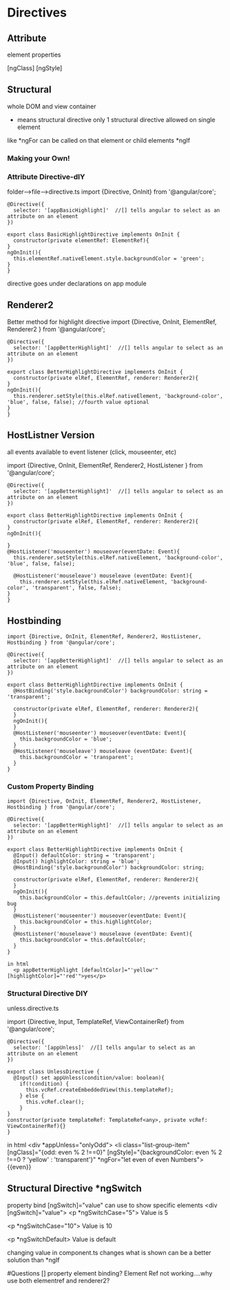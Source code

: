 # Directives

## Attribute
element properties

[ngClass]
[ngStyle]

## Structural
whole DOM and view container
* means structural directive
only 1 structural directive allowed on single element

like *ngFor    can be called on that element or child elements
  *ngIf

### Making your Own!

### Attribute Directive-dIY

folder-->file-->directive.ts
    import {Directive, OnInit} from '@angular/core';

    @Directive({
      selector: '[appBasicHighlight]'  //[] tells angular to select as an attribute on an element 
    })
    
    export class BasicHighlightDirective implements OnInit {
      constructor(private elementRef: ElementRef){
    }
    ngOnInit(){
      this.elementRef.nativeElement.style.backgroundColor = 'green';
    }
    }

directive goes under declarations on app module

## Renderer2 
  Better method for highlight directive
  import {Directive, OnInit, ElementRef, Renderer2 } from '@angular/core';

    @Directive({
      selector: '[appBetterHighlight]'  //[] tells angular to select as an attribute on an element 
    })
    
    export class BetterHighlightDirective implements OnInit {
      constructor(private elRef, ElementRef, renderer: Renderer2){
    }
    ngOnInit(){
      this.renderer.setStyle(this.elRef.nativeElement, 'background-color', 'blue', false, false); //fourth value optional
    }
    }

## HostListner Version
all events available to event listener (click, mouseenter, etc)

  import {Directive, OnInit, ElementRef, Renderer2, HostListener } from '@angular/core';

    @Directive({
      selector: '[appBetterHighlight]'  //[] tells angular to select as an attribute on an element 
    })
    
    export class BetterHighlightDirective implements OnInit {
      constructor(private elRef, ElementRef, renderer: Renderer2){
    }
    ngOnInit(){
      
    }
    @HostListener('mouseenter') mouseover(eventDate: Event){
      this.renderer.setStyle(this.elRef.nativeElement, 'background-color', 'blue', false, false);

      @HostListener('mouseleave') mouseleave (eventDate: Event){
        this.renderer.setStyle(this.elRef.nativeElement, 'background-color', 'transparent', false, false);
    }
    }

## Hostbinding
    import {Directive, OnInit, ElementRef, Renderer2, HostListener, Hostbinding } from '@angular/core';

    @Directive({
      selector: '[appBetterHighlight]'  //[] tells angular to select as an attribute on an element 
    })
    
    export class BetterHighlightDirective implements OnInit {
      @HostBinding('style.backgroundColor') backgroundColor: string = 'transparent';

      constructor(private elRef, ElementRef, renderer: Renderer2){
      }
      ngOnInit(){  
      }
      @HostListener('mouseenter') mouseover(eventDate: Event){
        this.backgroundColor = 'blue';
      }
      @HostListener('mouseleave') mouseleave (eventDate: Event){
        this.backgroundColor = 'transparent';
      }
    }
### Custom Property Binding
    import {Directive, OnInit, ElementRef, Renderer2, HostListener, Hostbinding } from '@angular/core';

    @Directive({
      selector: '[appBetterHighlight]'  //[] tells angular to select as an attribute on an element 
    })
    
    export class BetterHighlightDirective implements OnInit {
      @Input() defaultColor: string = 'transparent';
      @Input() highlightColor: string = 'blue';
      @HostBinding('style.backgroundColor') backgroundColor: string;

      constructor(private elRef, ElementRef, renderer: Renderer2){
      }
      ngOnInit(){  
        this.backgroundColor = this.defaultColor; //prevents initializing bug
      }
      @HostListener('mouseenter') mouseover(eventDate: Event){
        this.backgroundColor = this.highlightColor;
      }
      @HostListener('mouseleave') mouseleave (eventDate: Event){
        this.backgroundColor = this.defaultColor;
      }
    }

    in html
      <p appBetterHighlight [defaultColor]="'yellow'" [highlightColor]="'red'">yes</p>

### Structural Directive DIY

unless.directive.ts

import {Directive, Input, TemplateRef, ViewContainerRef} from '@angular/core';

    @Directive({
      selector: '[appUnless]'  //[] tells angular to select as an attribute on an element 
    })
    
    export class UnlessDirective {
      @Input() set appUnless(condition/value: boolean){  
        if(!condition) {
          this.vcRef.createEmbeddedView(this.templateRef);
        } else {
          this.vcRef.clear();
        }       
    }
    constructor(private templateRef: TemplateRef<any>, private vcRef: ViewContainerRef){}
    }

in html
    <div *appUnless="onlyOdd">
      <li
      class="list-group-item"
      [ngClass]="{odd: even % 2 !==0}"
      [ngStyle]="{backgroundColor: even % 2 !==0 ? 'yellow' : 'transparent'}"
      *ngFor="let even of even Numbers">
      {{even}}
      </li>
    </div>


## Structural Directive *ngSwitch
  property bind [ngSwitch]="value"
  can use to show specific elements
    <div [ngSwitch]="value">
      <p *ngSwitchCase="5"> Value is 5 </p>
      <p *ngSwitchCase="10"> Value is 10 </p>
      <p *ngSwitchDefault> Value is default </p>
    
changing value in component.ts changes what is shown
can be a better solution than *ngIf

#Questions
    [] property element binding?
    Element Ref not working....why use both elementref and renderer2?

